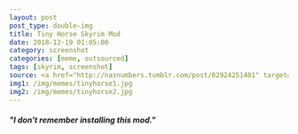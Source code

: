```yaml
---
layout: post
post_type: double-img
title: Tiny Horse Skyrim Mod
date: 2018-12-19 01:05:00
category: screenshot
categories: [meme, outsourced]
tags: [skyrim, screenshot]
source: <a href="http://nasnumbers.tumblr.com/post/82924251401" target="_blank" rel="nofollow">Nas Numbers on tumblr</a>
img1: /img/memes/tinyhorse1.jpg
img2: /img/memes/tinyhorse2.jpg
---
```

#### *"I don't remember installing this mod."*
